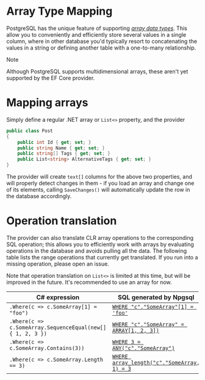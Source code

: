 # Array Type Mapping

PostgreSQL has the unique feature of supporting [*array data types*](https://www.postgresql.org/docs/current/static/arrays.html). This allow you to conveniently and efficiently store several values in a single column, where in other database you'd typically resort to concatenating the values in a string or defining another table with a one-to-many relationship.

> [!NOTE]
> Although PostgreSQL supports multidimensional arrays, these aren't yet supported by the EF Core provider.

# Mapping arrays

Simply define a regular .NET array or `List<>` property, and the provider

```c#
public class Post
{
    public int Id { get; set; }
    public string Name { get; set; }
    public string[] Tags { get; set; }
    public List<string> AlternativeTags { get; set; }
}
```

The provider will create `text[]` columns for the above two properties, and will properly detect changes in them - if you load an array and change one of its elements, calling `SaveChanges()` will automatically update the row in the database accordingly.

# Operation translation

The provider can also translate CLR array operations to the corresponding SQL operation; this allows you to efficiently work with arrays by evaluating operations in the database and avoids pulling all the data. The following table lists the range operations that currently get translated. If you run into a missing operation, please open an issue.

Note that operation translation on `List<>` is limited at this time, but will be improved in the future. It's recommended to use an array for now.

| C# expression                                              | SQL generated by Npgsql |
|------------------------------------------------------------|-------------------------|
| `.Where(c => c.SomeArray[1] = "foo")`                      | [`WHERE "c"."SomeArray"[1] = 'foo'`](https://www.postgresql.org/docs/current/static/arrays.html#ARRAYS-ACCESSING)
| `.Where(c => c.SomeArray.SequenceEqual(new[] { 1, 2, 3 })` | [`WHERE "c"."SomeArray" = ARRAY[1, 2, 3])`](https://www.postgresql.org/docs/current/static/arrays.html)
| `.Where(c => c.SomeArray.Contains(3))`                     | [`WHERE 3 = ANY("c"."SomeArray")`](https://www.postgresql.org/docs/current/static/functions-comparisons.html#AEN21104)
| `.Where(c => c.SomeArray.Length == 3)`                     | [`WHERE array_length("c"."SomeArray, 1) = 3`](https://www.postgresql.org/docs/current/static/functions-array.html#ARRAY-FUNCTIONS-TABLE)

